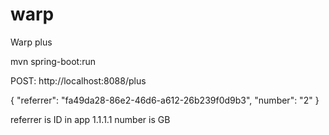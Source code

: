 # warp
Warp plus

mvn spring-boot:run

POST: http://localhost:8088/plus

{
    "referrer": "fa49da28-86e2-46d6-a612-26b239f0d9b3",
    "number": "2"
}

referrer is ID in app 1.1.1.1
number is GB
